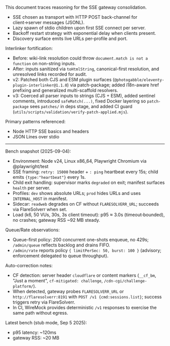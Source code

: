 This document traces reasoning for the SSE gateway consolidation.

- SSE chosen as transport with HTTP POST back-channel for client→server messages
  (JSONL).
- Lazy spawn of stdio children upon first SSE connect per server.
- Backoff restart strategy with exponential delay when clients present.
- Discovery surface emits live URLs per-profile and port.

Interlinker fortification:

- Before: wiki-link resolution could throw `document.match is not a function` on
  non-string inputs.
- After: inputs sanitized via `toHtmlString`, canonical-first resolution, and
  unresolved links recorded for audit.
- v2: Patched both CJS and ESM plugin surfaces
  (`@photogabble/eleventy-plugin-interlinker@1.1.0`) via patch-package; added
  i18n-aware href prefixing and generalized multi-scaffold resolvers.
- v3: Coerced all parser inputs to strings (CJS + ESM), added sentinel comments,
  introduced `safeMatch(...)`, fixed Docker layering so `patch-package` sees
  `patches/` in deps stage, and added CI guard
  (`utils/scripts/validation/verify-patch-applied.mjs`).

Primary patterns referenced:

- Node HTTP SSE basics and headers
- JSON Lines over stdio

---

Bench snapshot (2025-09-04):

- Environment: Node v24, Linux x86_64, Playwright Chromium via @playwright/test
- SSE framing: `retry: 15000` header + `: ping` heartbeat every 15s; child emits
  `{type:"heartbeat"}` every 1s.
- Child exit handling: supervisor marks `degraded` on exit; manifest surfaces
  `health` per server.
- Profiles: `dev` shows absolute URLs; `prod` hides URLs and uses
  `INTERNAL_HOST` in manifest.
- Sidecar: `readweb` degrades on CF without `FLARESOLVERR_URL`; succeeds via
  FlareSolverr when set.
- Load (k6, 50 VUs, 30s, 3s client timeout): p95 ≈ 3.0s (timeout‑bounded), no
  crashes; gateway RSS ~92 MB steady.

Queue/Rate observations:

- Queue-first policy: 200 concurrent one-shots enqueue, no 429s; `/admin/queue`
  reflects backlog and drains FIFO.
- `/admin/rate` reports policy `{ limitPerSec: 50, burst: 100 }` (advisory;
  enforcement delegated to queue throughput).

Auto-correction notes:

- CF detection: server header `cloudflare` or content markers (`__cf_bm`, "Just
  a moment", `cf-mitigated: challenge`, `/cdn-cgi/challenge-platform/`).
- When detected, gateway probes `FLARESOLVERR_URL` or `http://flaresolverr:8191`
  with `POST /v1 {cmd:sessions.list}`; success triggers retry via FlareSolverr.
- In CI, WireMock provides deterministic `/v1` responses to exercise the same
  path without egress.

Latest bench (stub mode, Sep 5 2025):

- p95 latency: ~120ms
- gateway RSS: ~20 MB
